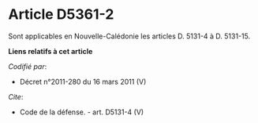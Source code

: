# Article D5361-2

Sont applicables en Nouvelle-Calédonie les articles D. 5131-4 à D. 5131-15.

**Liens relatifs à cet article**

_Codifié par_:

  - Décret n°2011-280 du 16 mars 2011 (V)

_Cite_:

  - Code de la défense. - art. D5131-4 (V)
